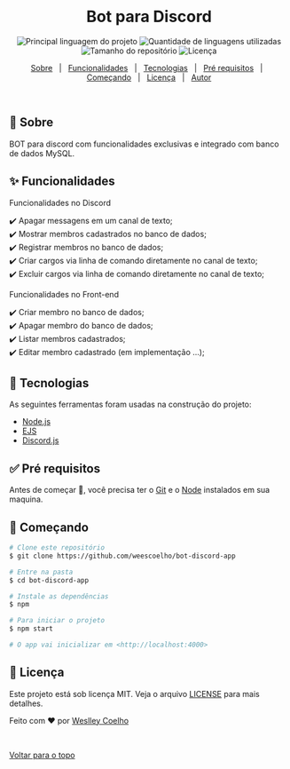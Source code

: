 
  &#xa0;

  <!-- <a href="https://bot-discord-app.netlify.com">Demo</a> -->
</div>

<h1 align="center">Bot para Discord</h1>

<p align="center">
  <img alt="Principal linguagem do projeto" src="https://img.shields.io/github/languages/top/weescoelho/bot-discord-app?color=56BEB8">

  <img alt="Quantidade de linguagens utilizadas" src="https://img.shields.io/github/languages/count/weescoelho/bot-discord-app?color=56BEB8">

  <img alt="Tamanho do repositório" src="https://img.shields.io/github/repo-size/weescoelho/bot-discord-app?color=56BEB8">

  <img alt="Licença" src="https://img.shields.io/github/license/weescoelho/bot-discord-app?color=56BEB8">

  <!-- <img alt="Github issues" src="https://img.shields.io/github/issues/weescoelho/bot-discord-app?color=56BEB8" /> -->

  <!-- <img alt="Github forks" src="https://img.shields.io/github/forks/weescoelho/bot-discord-app?color=56BEB8" /> -->

  <!-- <img alt="Github stars" src="https://img.shields.io/github/stars/weescoelho/bot-discord-app?color=56BEB8" /> -->
</p>

<!-- Status -->

<!-- <h4 align="center"> 
	🚧  bot-discord-app 🚀 Em construção...  🚧
</h4> 

<hr> -->

<p align="center">
  <a href="#dart-sobre">Sobre</a> &#xa0; | &#xa0; 
  <a href="#sparkles-funcionalidades">Funcionalidades</a> &#xa0; | &#xa0;
  <a href="#rocket-tecnologias">Tecnologias</a> &#xa0; | &#xa0;
  <a href="#white_check_mark-pré-requesitos">Pré requisitos</a> &#xa0; | &#xa0;
  <a href="#checkered_flag-começando">Começando</a> &#xa0; | &#xa0;
  <a href="#memo-licença">Licença</a> &#xa0; | &#xa0;
  <a href="https://github.com/weescoelho" target="_blank">Autor</a>
</p>

<br>

## :dart: Sobre ##

BOT para discord com funcionalidades exclusivas e integrado com banco de dados MySQL.

## :sparkles: Funcionalidades ##

Funcionalidades no Discord

:heavy_check_mark: Apagar messagens em um canal de texto;\
:heavy_check_mark: Mostrar membros cadastrados no banco de dados;\
:heavy_check_mark: Registrar membros no banco de dados;\
:heavy_check_mark: Criar cargos via linha de comando diretamente no canal de texto;\
:heavy_check_mark: Excluir cargos via linha de comando diretamente no canal de texto;

Funcionalidades no Front-end

:heavy_check_mark: Criar membro no banco de dados;\
:heavy_check_mark: Apagar membro do banco de dados;\
:heavy_check_mark: Listar membros cadastrados;\
:heavy_check_mark: Editar membro cadastrado (em implementação ...);

## :rocket: Tecnologias ##

As seguintes ferramentas foram usadas na construção do projeto:

- [Node.js](https://nodejs.org/en/)
- [EJS](https://ejs.co/)
- [Discord.js](https://discord.js.org/#/)

## :white_check_mark: Pré requisitos ##

Antes de começar :checkered_flag:, você precisa ter o [Git](https://git-scm.com) e o [Node](https://nodejs.org/en/) instalados em sua maquina.

## :checkered_flag: Começando ##

```bash
# Clone este repositório
$ git clone https://github.com/weescoelho/bot-discord-app

# Entre na pasta
$ cd bot-discord-app

# Instale as dependências
$ npm

# Para iniciar o projeto
$ npm start

# O app vai inicializar em <http://localhost:4000>
```

## :memo: Licença ##

Este projeto está sob licença MIT. Veja o arquivo [LICENSE](LICENSE.md) para mais detalhes.


Feito com :heart: por <a href="https://github.com/weescoelho" target="_blank">Weslley Coelho</a>

&#xa0;

<a href="#top">Voltar para o topo</a>
